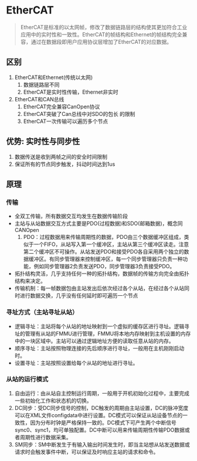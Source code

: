 # EtherCAT
> EtherCAT是标准的以太网帧，修改了数据链路层的结构使其更加符合工业应用中的实时性和一致性。EtherCAT的帧结构和Ethernet的帧结构完全兼容，通过在数据段即用户应用协议层增加了EtherCAT的对应数据。

## 区别
1. EtherCAT和Ethernet(传统以太网)
    1. 数据链路层不同
    1. EtherCAT是实时性传输，Ethernet非实时
1. EtherCAT和CAN总线
    1. EtherCAT完全兼容CanOpen协议
    1. EtherCAT突破了Can总线中对SDO的包长 的限制
    1. EtherCAT一次传输可以遍历多个节点

## 优势: 实时性与同步性
1. 数据传送是收到两帧之间的安全时间限制
1. 保证所有的节点同步触发，抖动时间达到1us

## 原理
### 传输
* 全双工传输，所有数据交互均发生在数据传输阶段
* 主站与从站数据交互方式主要是PDO(过程数据)和SDO(邮箱数据)，概念同CANOpen
    1. PDO：过程数据用来传输周期性的数据，PDO由三个数据缓冲区组成，类似于一个FIFO，从站写入第一个缓冲区，主站从第三个缓冲区读走。注意第二个缓冲区不可操作。从站发送PDO和接受PDO各自采用两个独立的数据缓冲区。有同步管理器来控制缓冲区，每一个同步管理器只负责一种功能，例如同步管理器2负责发送PDO，同步管理器3负责接受PDO。
* 拓扑结构灵活，几乎支持任何一种的拓扑结构，数据帧的传输方向完全由拓扑结构来决定。
* 传输机制：每一帧数据包由主站发出后依次经过各个从站，在经过各个从站同时进行数据交换，几乎没有任何延时即可遍历一个节点
### 寻址方式（主站寻址从站）
* 逻辑寻址：主站将每个从站的地址映射到一个虚拟的缓存区进行寻址。逻辑寻址的管理有从站的FMMU进行管理，FMMU将本地内存映射到主机设置的内存中的一块区域中。主站可以通过逻辑地址方便的读取任意从站的内存。
* 顺序寻址：主站按照物理连接的先后顺序进行寻址，一般用在主机刚刚启动时。
* 设置寻址：主站按照设置给每个从站的地址进行寻址。

### 从站的运行模式
1. 自由运行：由从站自主控制运行周期，一般用于开机初始化过程中，主要完成一些初始化工作和状态机的切换。
1. DC同步：受DC同步信号的控制，DC触发的周期由主站设置，DC的脉冲宽度可以在XML文件configdata中进行设置。DC模式可以保证从站设备节点的一致性，因为分布时钟是严格保持一致的。DC模式下可产生两个中断信号sync0、sync1，均可单独配置。DC中断可以用来传输周期性传输PDO数据或者周期性进行数据采集。
1. SM同步：SM中断发生于有输入输出时间发生时，即当主站想从站发送数据或请求时会触发事件中断，可以保证及时响应主站的请求和命令。
